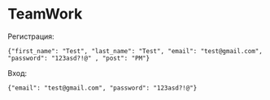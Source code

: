 # TeamWork
Регистрация:
```
{"first_name": "Test", "last_name": "Test", "email": "test@gmail.com", "password": "123asd?!@" , "post": "PM"}
```
Вход:
```
{"email": "test@gmail.com", "password": "123asd?!@"}
```
